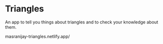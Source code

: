# Triangles
 An app to tell you things about triangles and to check your knowledge about them.

masranijay-triangles.netlify.app/
